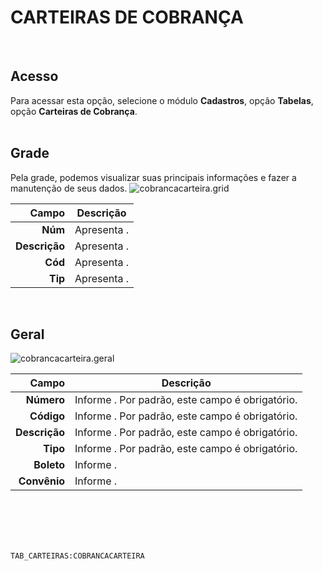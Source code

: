 # CARTEIRAS DE COBRANÇA
<br>

## Acesso
Para acessar esta opção, selecione o módulo **Cadastros**, opção **Tabelas**, opção **Carteiras de Cobrança**.
<br>
<br>

## Grade
Pela grade, podemos visualizar suas principais informações e fazer a manutenção de seus dados.
![cobrancacarteira.grid](https://raw.githubusercontent.com/netforcews/docs-erp/master/cadastros/imagens/cobrancacarteira.grid.png)

Campo | Descrição
--:|---
**Núm** | Apresenta .
**Descrição** | Apresenta .
**Cód** | Apresenta .
**Tip** | Apresenta .
<br>

## Geral
![cobrancacarteira.geral](https://raw.githubusercontent.com/netforcews/docs-erp/master/cadastros/imagens/cobrancacarteira.geral.png)

Campo | Descrição
--:|---
**Número** | Informe . Por padrão, este campo é obrigatório.
**Código** | Informe . Por padrão, este campo é obrigatório.
**Descrição** | Informe . Por padrão, este campo é obrigatório.
**Tipo** | Informe . Por padrão, este campo é obrigatório.
**Boleto** | Informe .
**Convênio** | Informe .
<br>
<br>
<br>
<br>

```TAB_CARTEIRAS:COBRANCACARTEIRA```
